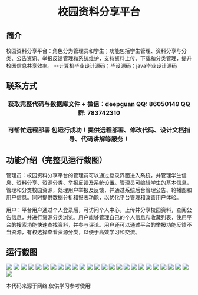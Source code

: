 <p><h1 align="center">校园资料分享平台</h1></p>

## 简介
校园资料分享平台：角色分为管理员和学生；功能包括学生管理、资料分享与分类、公告资讯、举报反馈管理和系统维护，支持资料上传、下载和分类管理，提升校园信息共享效率。    --计算机毕业设计源码；毕设源码；java毕业设计源码


## 联系方式
<p><h3 align="center">获取完整代码与数据库文件 + 微信：deepguan QQ: 86050149 QQ群: 783742310</h3></p>
<p><h3 align="center">可帮忙远程部署 包运行成功！提供远程部署、修改代码、设计文档指导、代码讲解等服务！</h3></p>

## 功能介绍（完整见运行截图）
管理员：校园资料分享平台的管理员可以通过登录界面进入系统，并管理学生信息、资料分享、资源分类、举报反馈及系统设置。管理员可编辑学生的基本信息，管理和分类校园资源，处理用户举报及反馈，并通过系统后台管理公告、轮播图和用户信息。同时提供数据分析和报表功能，以优化平台管理和改善用户体验。

用户：平台用户通过个人登录后，可访问个人中心，上传并分享校园资料，查阅公告信息，并进行资源分类浏览。用户能够管理自己的个人信息和收藏列表，使用平台的搜索功能快速查找资料，并参与评论。用户还可以通过平台的举报功能反馈不当资源，有权选择查看资源分类，以便于高效学习和交流。


## 运行截图
![](img/001.jpg)
![](img/002.jpg)
![](img/003.jpg)
![](img/004.jpg)
![](img/005.jpg)
![](img/006.jpg)
![](img/007.jpg)
![](img/008.jpg)
![](img/009.jpg)
![](img/010.jpg)
![](img/011.jpg)
![](img/012.jpg)
![](img/013.jpg)
![](img/014.jpg)
![](img/015.jpg)
![](img/016.jpg)
![](img/017.jpg)
![](img/018.jpg)
![](img/019.jpg)
![](img/020.jpg)
![](img/021.jpg)
![](img/022.jpg)
![](img/023.jpg)
![](img/024.jpg)
![](img/025.jpg)
![](img/026.jpg)

<p>本代码来源于网络,仅供学习参考使用!</p>
